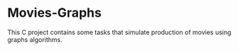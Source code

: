 # Movies-Graphs
This C project contains some tasks that simulate production of movies using graphs algorithms.
